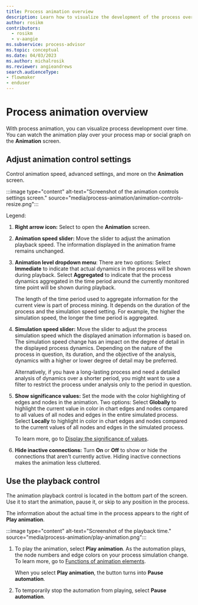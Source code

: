 ```yaml
---
title: Process animation overview
description: Learn how to visualize the development of the process over time.
author: rosikm
contributors:
  - rosikm
  - v-aangie
ms.subservice: process-advisor
ms.topic: conceptual
ms.date: 04/03/2023
ms.author: michalrosik
ms.reviewer: angieandrews
search.audienceType:
- flowmaker
- enduser
---
```


# Process animation overview

With process animation, you can visualize process development over time. You can watch the animation play over your process map or social graph on the **Animation** screen.

<!--remove
:::image type="content" alt-text="Screenshot of Animation setting button." source="media/image001-v53-1.png"::: -->

## Adjust animation control settings

Control animation speed, advanced settings, and more on the **Animation** screen.

:::image type="content" alt-text="Screenshot of the animation controls settings screen." source="media/process-animation/animation-controls-resize.png":::

Legend:

1. **Right arrow icon:** Select to open the **Animation** screen.

1. **Animation speed slider:** Move the slider to adjust the animation playback speed. The information displayed in the animation frame remains unchanged.

1. **Animation level dropdown menu**: There are two options: Select **Immediate** to indicate that actual dynamics in the process will be shown during playback. Select **Aggregated** to indicate that the process dynamics aggregated in the time period around the currently monitored time point will be shown during playback.

    The length of the time period used to aggregate information for the current view is part of process mining. It depends on the duration of the process and the simulation speed setting. For example, the higher the simulation speed, the longer the time period is aggregated.

1. **Simulation speed slider:** Move the slider to adjust the process simulation speed which the displayed animation information is based on. The simulation speed change has an impact on the degree of detail in the displayed process dynamics. Depending on the nature of the process in question, its duration, and the objective of the analysis, dynamics with a higher or lower degree of detail may be preferred.

    Alternatively, if you have a long-lasting process and need a detailed analysis of dynamics over a shorter period, you might want to use a filter to restrict the process under analysis only to the period in question.

1. **Show significance values:** Set the mode with the color highlighting of edges and nodes in the animation. Two options: Select **Globally** to highlight the current value in color in chart edges and nodes compared to all values of all nodes and edges in the entire simulated process. Select **Locally** to highlight in color in chart edges and nodes compared to the current values of all nodes and edges in the simulated process.

    To learn more, go to [Display the significance of values](animation-elements.md#display-the-significance-of-values).

1. **Hide inactive connections:** Turn **On** or **Off** to show or hide the connections that aren't currently active. Hiding inactive connections makes the animation less cluttered.

## Use the playback control

The animation playback control is located in the bottom part of the screen. Use it to start the animation, pause it, or skip to any position in the process.

The information about the actual time in the process appears to the right of **Play animation**. 

:::image type="content" alt-text="Screenshot of the playback time." source="media/process-animation/play-animation.png":::

1. To play the animation, select **Play animation**. As the automation plays, the node numbers and edge colors on your process simulation change. To learn more, go to [Functions of animation elements](animation-elements.md).

    When you select **Play animation**, the button turns into **Pause automation**.

1. To temporarily stop the automation from playing, select **Pause automation**.

<!-- remove instant animation level
:::image type="content" alt-text="Screenshot of an instant animation level." source="media/image003-7.png"::: -->




